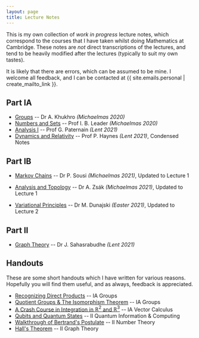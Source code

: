 ```yaml
---
layout: page
title: Lecture Notes
---
```


This is my own collection of _work in progress_ lecture notes, which correspond to the courses that I have taken whilst doing Mathematics at Cambridge. These notes are _not_ direct transcriptions of the lectures, and tend to be heavily modified after the lectures (typically to suit my own tastes).

It is likely that there are errors, which can be assumed to be mine. I welcome all feedback, and I can be contacted at {{ site.emails.personal | create_mailto_link }}.

## Part IA

- [Groups](/files/ia-groups/groups.pdf) -- Dr A. Khukhro _(Michaelmas 2020)_
- [Numbers and Sets](/files/ia-numbers-and-sets/numbers-and-sets.pdf) -- Prof I. B. Leader _(Michaelmas 2020)_
- [Analysis I](/files/ia-analysis-i/analysis-i.pdf) -- Prof G. Paternain _(Lent 2021)_
- [Dynamics and Relativity](/files/ia-dynamics-and-relativity/dynamics-and-relativity.pdf) -- Prof P. Haynes _(Lent 2021)_, Condensed Notes

## Part IB

- [Markov Chains](/files/ib-markov-chains/markov-chains.pdf) -- Dr P. Sousi _(Michaelmas 2021)_, Updated to Lecture 1
- [Analysis and Topology](/files/ib-analysis-and-topology/analysis-and-topology.pdf) -- Dr A. Zsák _(Michaelmas 2021)_, Updated to Lecture 1

- [Variational Principles](/files/ib-variational-principles/variational-principles.pdf) -- Dr M. Dunajski _(Easter 2021)_, Updated to Lecture 2

## Part II

- [Graph Theory](/files/ii-graph-theory/graph-theory.pdf) -- Dr J. Sahasrabudhe _(Lent 2021)_

## Handouts

These are some short handouts which I have written for various reasons. Hopefully you will find them useful, and as always, feedback is appreciated.

- [Recognizing Direct Products](/files/handouts/direct-products/direct-product.pdf) -- IA Groups
- [Quotient Groups &amp; The Isomorphism Theorem](/files/handouts/isomorphism-theorems/isomorphism-theorems.pdf) -- IA Groups
- [A Crash Course in Integration in $\mathbb{R}^2$ and $\mathbb{R}^3$](/files/handouts/integration-vc/integration-vc.pdf) -- IA Vector Calculus
- [Qubits and Quantum States](/files/handouts/quantum-states/quantum-states.pdf) -- II Quantum Information &amp; Computing
- [Walkthrough of Bertrand's Postulate](/files/handouts/bertrand/bertrands-postulate-walkthrough.pdf) -- II Number Theory
- [Hall's Theorem](/files/handouts/hall/halls-hallway.pdf) -- II Graph Theory

<!-- {% assign posts = site.posts | where_exp: "post", "post.index != nil" | where: "index.best_of", true %}
{% include archive_list.html %} -->
